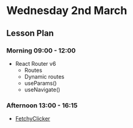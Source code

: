 # Wednesday 2nd March

## Lesson Plan

### Morning 09:00 - 12:00

+ React Router v6
  + Routes
  + Dynamic routes
  + useParams()
  + useNavigate()

### Afternoon 13:00 - 16:15

+ [FetchyClicker](https://github.com/FBW-E07/SPA-Component-FetchyClicker)
